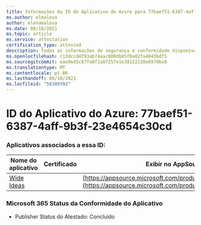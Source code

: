 ```yaml
---
title: Informações da ID do Aplicativo do Azure para 77baef51-6387-4aff-9b3f-23e4654c30cd
ms.author: elmalova
author: elenamalova
ms.date: 08/18/2021
ms.topic: article
ms.service: attestation
certification_type: attested
description: Todas as informações de segurança e conformidade disponíveis para 77baef51-6387-4aff-9b3f-23e4654c30cd.
ms.openlocfilehash: c13dccd4f93ab74aac008db85f0a82fa4043bdf5
ms.sourcegitcommit: eae0e45c87fa8f1a87257e1e38122228e6970ba9
ms.translationtype: MT
ms.contentlocale: pt-BR
ms.lasthandoff: 08/18/2021
ms.locfileid: "58389392"
---
```

# <a name="azure-app-id-77baef51-6387-4aff-9b3f-23e4654c30cd"></a>ID do Aplicativo do Azure: 77baef51-6387-4aff-9b3f-23e4654c30cd


### <a name="apps-associated-with-this-id"></a>Aplicativos associados a essa ID:
| **Nome do aplicativo** | **Certificado** | **Exibir no AppSource** |
|--------------|---------------|-----------------------|
| [Wide Ideas](https://docs.microsoft.com/microsoft-365-app-certification/forward/WA200000819) |  | [https://appsource.microsoft.com/product/office/WA200000819](https://appsource.microsoft.com/product/office/WA200000819) |

### <a name="microsoft-365-app-compliance-status"></a>Microsoft 365 Status da Conformidade do Aplicativo
- Publisher Status do Atestado: Concluído
